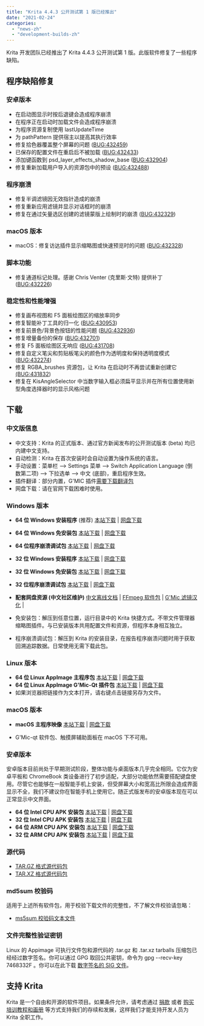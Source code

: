```yaml
---
title: "Krita 4.4.3 公开测试第 1 版已经推出"
date: "2021-02-24"
categories: 
  - "news-zh"
  - "development-builds-zh"
---
```


Krita 开发团队已经推出了 Krita 4.4.3 公开测试第 1 版。此版软件修复了一些程序缺陷。

## 程序缺陷修复

### 安卓版本

- 在启动图显示时按后退键会造成程序崩溃
- 在程序正在启动时加载文件会造成程序崩溃
- 为程序资源复制使用 lastUpdateTime
- 为 pathPattern 提供宿主以提高其执行效率
- 修复拾色器覆盖整个屏幕的问题 ([BUG:432459](https://bugs.kde.org/show_bug.cgi?id=432459))
- 已保存的配置文件在重启后不被加载 ([BUG:432433](https://bugs.kde.org/show_bug.cgi?id=432433))
- 添加键函数到 psd_layer_effects_shadow_base ([BUG:432904](https://bugs.kde.org/show_bug.cgi?id=432904))
- 修复重新加载用户导入的资源包中的预设 ([BUG:432488](https://bugs.kde.org/show_bug.cgi?id=432488))

### 程序崩溃

- 修复半调滤镜因无效指针造成的崩溃
- 修复重新应用滤镜并显示对话框时的崩溃
- 修复在通过矢量选区创建的滤镜蒙版上绘制时的崩溃 ([BUG:432329](http://432329))

### macOS 版本

- macOS：修复访达插件显示缩略图或快速预览时的问题 ([BUG:432328](https://bugs.kde.org/show_bug.cgi?id=432328))

### 脚本功能

- 修复通道标记处理。感谢 Chris Venter (克里斯·文特) 提供补丁 ([BUG:432226](https://bugs.kde.org/show_bug.cgi?id=432226))

### 稳定性和性能增强

- 修复画布视图和 F5 面板绘图区的缩放率同步
- 修复智能补丁工具的归一化 ([BUG:430953](https://bugs.kde.org/show_bug.cgi?id=430953))
- 修复前景色/背景色按钮的性能问题 ([BUG:432936](https://bugs.kde.org/show_bug.cgi?id=432936))
- 修复增量备份的保存 ([BUG:432701](https://bugs.kde.org/show_bug.cgi?id=432701))
- 修复 F5 面板绘图区无响应 ([BUG:431708](https://bugs.kde.org/show_bug.cgi?id=431708))
- 修复自定义笔尖和剪贴板笔尖的颜色作为透明度和保持透明度模式 ([BUG:432274](https://bugs.kde.org/show_bug.cgi?id=432274))
- 修复 RGBA_brushes 资源包，让 Krita 在启动时不再尝试重新创建它 [(BUG:431832](https://bugs.kde.org/show_bug.cgi?id=431832))
- 修复在 KisAngleSelector 中当数字输入框必须扁平显示并在所有位置使用新型角度选择器时的显示风格问题

## 下载

### 中文版信息

- 中文支持：Krita 的正式版本、通过官方新闻发布的公开测试版本 (beta) 均已内建中文支持。
- 自动检测：Krita 在首次安装时会自动设置为操作系统的语言。
- 手动设置：菜单栏 --> Settings 菜单 --> Switch Application Language (倒数第二项) --> 下拉选单 --> 中文 (底部)，重启程序生效。
- 插件翻译：部分内置，G'MIC 插件[需要下载翻译包](https://share.weiyun.com/SBopNjOn)
- 网盘下载：请在官网下载困难时使用。

### Windows 版本

- **64 位 Windows 安装程序** (推荐) [本站下载](https://download.kde.org/unstable/krita/4.4.3-beta1/krita-x64-4.4.3-beta1-setup.exe) | [网盘下载](https://share.weiyun.com/60HLzj6I)
- **64 位 Windows 免安装包** [本站下载](https://download.kde.org/unstable/krita/4.4.3-beta1/krita-x64-4.4.3-beta1.zip) | [网盘下载](https://share.weiyun.com/60HLzj6I)
- **64 位程序崩溃调试包** [本站下载](https://download.kde.org/unstable/krita/4.4.3-beta1/krita-x64-4.4.3-beta1-dbg.zip) | [网盘下载](https://share.weiyun.com/60HLzj6I)

- **32 位 Windows 安装程序** [本站下载](https://download.kde.org/unstable/krita/4.4.3-beta1/krita-x86-4.4.3-beta1-setup.exe) | [网盘下载](https://share.weiyun.com/Otvc2tpi)
- **32 位 Windows 免安装包** [本站下载](https://download.kde.org/unstable/krita/4.4.3-beta1/krita-x86-4.4.3-beta1.zip) | [网盘下载](https://share.weiyun.com/Otvc2tpi)
- **32 位程序崩溃调试包** [本站下载](https://download.kde.org/unstable/krita/4.4.3-beta1/krita-x86-4.4.3-beta1-dbg.zip) | [网盘下载](https://share.weiyun.com/Otvc2tpi)

- **配套网盘资源 (中文社区维护)** [中文离线文档](https://share.weiyun.com/Dea2uj0M) | [FFmpeg 软件包](https://share.weiyun.com/6tH13bVC) | [G'Mic 滤镜汉化](https://share.weiyun.com/SBopNjOn) |

- 免安装包：解压到任意位置，运行目录中的 Krita 快捷方式。不带文件管理器缩略图插件。与已安装版本共用配置文件和资源，但程序本身相互独立。
- 程序崩溃调试包：解压到 Krita 的安装目录，在报告程序崩溃问题时用于获取回溯追踪数据。日常使用无需下载此包。

### Linux 版本

- **64 位 Linux AppImage 主程序包** [本站下载](https://download.kde.org/unstable/krita/4.4.3-beta1/krita-4.4.3-beta1-x86_64.appimage) | [网盘下载](https://share.weiyun.com/C0gZ6joR)
- **64 位 Linux AppImage G'Mic-Qt 插件包** [本站下载](https://download.kde.org/unstable/krita/4.4.3-beta1/gmic_krita_qt-x86_64.appimage) | [网盘下载](https://share.weiyun.com/C0gZ6joR)
- 如果浏览器把链接作为文本打开，请右键点击链接另存为文件。

### macOS 版本

- **macOS 主程序映像** [本站下载](https://download.kde.org/unstable/krita/4.4.3-beta1/krita-4.4.3-beta1.dmg) | [网盘下载](https://share.weiyun.com/gVg0CI53)

- G'Mic-qt 软件包、触摸屏辅助面板在 macOS 下不可用。

### 安卓版本

安卓版本目前尚处于早期测试阶段，整体功能与桌面版本几乎完全相同。它仅为安卓平板和 ChromeBook 类设备进行了初步适配，大部分功能依然需要搭配键盘使用。尽管它也能够在一般智能手机上安装，但受屏幕大小和宽高比所限会造成界面显示不全，我们不建议你在智能手机上使用它。随正式版发布的安卓版本现在可以正常显示中文界面。

- **64 位 Intel CPU APK 安装包** [本站下载](https://download.kde.org/unstable/krita/4.4.3-beta1/krita_build_apk-release-x86_64-unsigned.apk) | [网盘下载](https://share.weiyun.com/tEkbnO1K)
- **32 位 Intel CPU APK 安装包** [本站下载](https://download.kde.org/unstable/krita/4.4.3-beta1/krita_build_apk-release-x86_unsigned.apk) | [网盘下载](https://share.weiyun.com/tEkbnO1K)
- **64 位 ARM CPU APK 安装包** [本站下载](https://download.kde.org/unstable/krita/4.4.3-beta1/krita_build_apk-release-arm64-v8a-unsigned.apk) | [网盘下载](https://share.weiyun.com/tEkbnO1K)
- **32 位 ARM CPU APK 安装包** [本站下载](https://download.kde.org/unstable/krita/4.4.3-beta1/krita_build_apk-release-armeabi-v7a-unsigned.apk) | [网盘下载](https://share.weiyun.com/tEkbnO1K)

### 源代码

- [TAR.GZ 格式源代码包](https://download.kde.org/unstable/krita/4.4.3-beta1/krita-4.4.3-beta1.tar.gz)
- [TAR.XZ 格式源代码包](https://download.kde.org/unstable/krita/4.4.3-beta1/krita-4.4.3-beta1.tar.xz)

### md5sum 校验码

适用于上述所有软件包，用于校验下载文件的完整性，不了解文件校验请忽略：

- [ms5sum 校验码文本文件](https://download.kde.org/unstable/krita/4.4.3-beta1/md5sum.txt)

### 文件完整性验证密钥

Linux 的 Appimage 可执行文件包和源代码的 .tar.gz 和 .tar.xz tarballs 压缩包已经经过数字签名。你可以通过 GPG 取回公共密钥，命令为 gpg --recv-key 7468332F 。你可以在此下载 [数字签名的 SIG 文件](https://download.kde.org/unstable/krita/4.4.3-beta1/)。

## 支持 Krita

Krita 是一个自由和开源的软件项目。如果条件允许，请考虑通过 [捐款](https://krita.org/zh/support-us-zh/donation-zh/) 或者 [购买培训教程和画册](https://krita.org/en/shop/) 等方式支持我们的存续和发展，这样我们才能支持开发人员为 Krita 全职工作。
